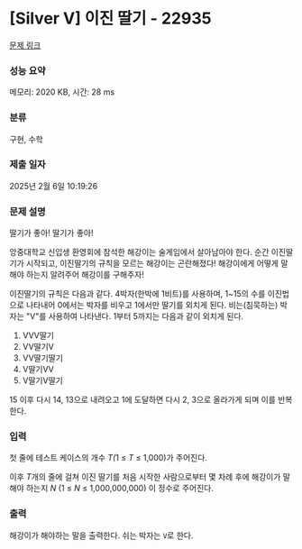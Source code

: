 # [Silver V] 이진 딸기 - 22935 

[문제 링크](https://www.acmicpc.net/problem/22935) 

### 성능 요약

메모리: 2020 KB, 시간: 28 ms

### 분류

구현, 수학

### 제출 일자

2025년 2월 6일 10:19:26

### 문제 설명

<p>딸기가 좋아! 딸기가 좋아!</p>

<p>앙중대학교 신입생 환영회에 참석한 해강이는 술게임에서 살아남아야 한다. 순간 이진딸기가 시작되고, 이진딸기의 규칙을 모르는 해강이는 곤란해졌다! 해강이에게 어떻게 말해야 하는지 알려주어 해강이를 구해주자!</p>

<p>이진딸기의 규칙은 다음과 같다. 4박자(한박에 1비트)를 사용하며, 1~15의 수를 이진법으로 나타내어 0에서는 박자를 비우고 1에서만 딸기를 외치게 된다. 비는(침묵하는) 박자는 "V"를 사용하여 나타낸다. 1부터 5까지는 다음과 같이 외치게 된다.</p>

<ol>
	<li>VVV딸기</li>
	<li>VV딸기V</li>
	<li>VV딸기딸기</li>
	<li>V딸기VV</li>
	<li>V딸기V딸기</li>
</ol>

<p>15 이후 다시 14, 13으로 내려오고 1에 도달하면 다시 2, 3으로 올라가게 되며 이를 반복한다. </p>

### 입력 

 <p>첫 줄에 테스트 케이스의 개수 <em>T(</em>1 ≤ <i>T </i>≤ 1,000)가 주어진다.</p>

<p>이후<em> T</em>개의 줄에 걸쳐 이진 딸기를 처음 시작한 사람으로부터 몇 차례 후에 해강이가 말해야 하는지<em> N </em>(1 ≤ <em>N</em> ≤ 1,000,000,000) 이 정수로 주어진다.</p>

### 출력 

 <p>해강이가 해야하는 말을 출력한다.  쉬는 박자는 <code>V</code>로 한다. </p>

